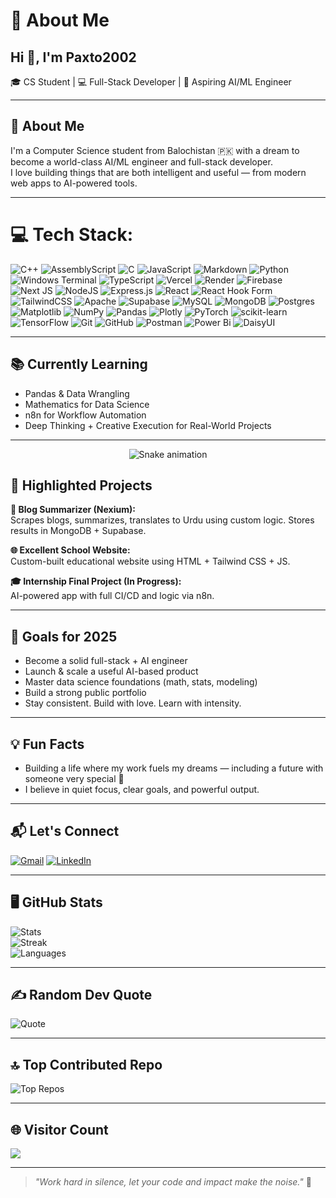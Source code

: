 # 💫 About Me

## Hi 👋, I'm Paxto2002  
🎓 CS Student | 💻 Full-Stack Developer | 🤖 Aspiring AI/ML Engineer

---

## 🎯 About Me

I'm a Computer Science student from Balochistan 🇵🇰 with a dream to become a world-class AI/ML engineer and full-stack developer.  
I love building things that are both intelligent and useful — from modern web apps to AI-powered tools.

---

# 💻 Tech Stack:
![C++](https://img.shields.io/badge/c++-%2300599C.svg?style=for-the-badge&logo=c%2B%2B&logoColor=white) ![AssemblyScript](https://img.shields.io/badge/assembly%20script-%23000000.svg?style=for-the-badge&logo=assemblyscript&logoColor=white) ![C](https://img.shields.io/badge/c-%2300599C.svg?style=for-the-badge&logo=c&logoColor=white) ![JavaScript](https://img.shields.io/badge/javascript-%23323330.svg?style=for-the-badge&logo=javascript&logoColor=%23F7DF1E) ![Markdown](https://img.shields.io/badge/markdown-%23000000.svg?style=for-the-badge&logo=markdown&logoColor=white) ![Python](https://img.shields.io/badge/python-3670A0?style=for-the-badge&logo=python&logoColor=ffdd54) ![Windows Terminal](https://img.shields.io/badge/Windows%20Terminal-%234D4D4D.svg?style=for-the-badge&logo=windows-terminal&logoColor=white) ![TypeScript](https://img.shields.io/badge/typescript-%23007ACC.svg?style=for-the-badge&logo=typescript&logoColor=white) ![Vercel](https://img.shields.io/badge/vercel-%23000000.svg?style=for-the-badge&logo=vercel&logoColor=white) ![Render](https://img.shields.io/badge/Render-%46E3B7.svg?style=for-the-badge&logo=render&logoColor=white) ![Firebase](https://img.shields.io/badge/firebase-%23039BE5.svg?style=for-the-badge&logo=firebase) ![Next JS](https://img.shields.io/badge/Next-black?style=for-the-badge&logo=next.js&logoColor=white) ![NodeJS](https://img.shields.io/badge/node.js-6DA55F?style=for-the-badge&logo=node.js&logoColor=white) ![Express.js](https://img.shields.io/badge/express.js-%23404d59.svg?style=for-the-badge&logo=express&logoColor=%2361DAFB) ![React](https://img.shields.io/badge/react-%2320232a.svg?style=for-the-badge&logo=react&logoColor=%2361DAFB) ![React Hook Form](https://img.shields.io/badge/React%20Hook%20Form-%23EC5990.svg?style=for-the-badge&logo=reacthookform&logoColor=white) ![TailwindCSS](https://img.shields.io/badge/tailwindcss-%2338B2AC.svg?style=for-the-badge&logo=tailwind-css&logoColor=white) ![Apache](https://img.shields.io/badge/apache-%23D42029.svg?style=for-the-badge&logo=apache&logoColor=white) ![Supabase](https://img.shields.io/badge/Supabase-3ECF8E?style=for-the-badge&logo=supabase&logoColor=white) ![MySQL](https://img.shields.io/badge/mysql-4479A1.svg?style=for-the-badge&logo=mysql&logoColor=white) ![MongoDB](https://img.shields.io/badge/MongoDB-%234ea94b.svg?style=for-the-badge&logo=mongodb&logoColor=white) ![Postgres](https://img.shields.io/badge/postgres-%23316192.svg?style=for-the-badge&logo=postgresql&logoColor=white) ![Matplotlib](https://img.shields.io/badge/Matplotlib-%23ffffff.svg?style=for-the-badge&logo=Matplotlib&logoColor=black) ![NumPy](https://img.shields.io/badge/numpy-%23013243.svg?style=for-the-badge&logo=numpy&logoColor=white) ![Pandas](https://img.shields.io/badge/pandas-%23150458.svg?style=for-the-badge&logo=pandas&logoColor=white) ![Plotly](https://img.shields.io/badge/Plotly-%233F4F75.svg?style=for-the-badge&logo=plotly&logoColor=white) ![PyTorch](https://img.shields.io/badge/PyTorch-%23EE4C2C.svg?style=for-the-badge&logo=PyTorch&logoColor=white) ![scikit-learn](https://img.shields.io/badge/scikit--learn-%23F7931E.svg?style=for-the-badge&logo=scikit-learn&logoColor=white) ![TensorFlow](https://img.shields.io/badge/TensorFlow-%23FF6F00.svg?style=for-the-badge&logo=TensorFlow&logoColor=white) ![Git](https://img.shields.io/badge/git-%23F05033.svg?style=for-the-badge&logo=git&logoColor=white) ![GitHub](https://img.shields.io/badge/github-%23121011.svg?style=for-the-badge&logo=github&logoColor=white) ![Postman](https://img.shields.io/badge/Postman-FF6C37?style=for-the-badge&logo=postman&logoColor=white) ![Power Bi](https://img.shields.io/badge/power_bi-F2C811?style=for-the-badge&logo=powerbi&logoColor=black) ![DaisyUI](https://img.shields.io/badge/daisyui-5A0EF8?style=for-the-badge&logo=daisyui&logoColor=white)

---

## 📚 Currently Learning

- Pandas & Data Wrangling  
- Mathematics for Data Science  
- n8n for Workflow Automation  
- Deep Thinking + Creative Execution for Real-World Projects

---

<!-- Snake Game Repo View -->

<div align="center">
  <img src="https://profile-readme-generator.com/assets/snake.svg" alt="Snake animation" />
</div>

## 💼 Highlighted Projects

**🔗 Blog Summarizer (Nexium):**  
Scrapes blogs, summarizes, translates to Urdu using custom logic. Stores results in MongoDB + Supabase.

**🌐 Excellent School Website:**  
Custom-built educational website using HTML + Tailwind CSS + JS.

**🎓 Internship Final Project (In Progress):**  
AI-powered app with full CI/CD and logic via n8n.

---

## 🎯 Goals for 2025

- Become a solid full-stack + AI engineer  
- Launch & scale a useful AI-based product  
- Master data science foundations (math, stats, modeling)  
- Build a strong public portfolio  
- Stay consistent. Build with love. Learn with intensity.

---

## 💡 Fun Facts

- Building a life where my work fuels my dreams — including a future with someone very special 💍  
- I believe in quiet focus, clear goals, and powerful output.

---

## 📬 Let's Connect

[![Gmail](https://img.shields.io/badge/Gmail-hafizwaseemahmed2002@gmail.com-red?style=for-the-badge&logo=gmail&logoColor=white)](mailto:hafizwaseemahmed2002@gmail.com)
[![LinkedIn](https://img.shields.io/badge/LinkedIn-Visit%20Profile-blue?style=for-the-badge&logo=linkedin&logoColor=white)](https://linkedin.com/in/hafiz-waseem-ahmed-50a4b2347)


---

## 🖥 GitHub Stats

![Stats](https://github-readme-stats.vercel.app/api?username=Paxto2002&theme=bear&hide_border=false&include_all_commits=true&count_private=true)  
![Streak](https://nirzak-streak-stats.vercel.app/?user=Paxto2002&theme=bear&hide_border=false)  
![Languages](https://github-readme-stats.vercel.app/api/top-langs/?username=Paxto2002&theme=bear&hide_border=false&include_all_commits=true&count_private=true&layout=compact)

---

## ✍️ Random Dev Quote

![Quote](https://quotes-github-readme.vercel.app/api?type=vertical&theme=radical)

---

## 🔝 Top Contributed Repo

![Top Repos](https://github-contributor-stats.vercel.app/api?username=Paxto2002&limit=5&theme=monokai&combine_all_yearly_contributions=true)

---

## 🌐 Visitor Count

[![](https://visitcount.itsvg.in/api?id=Paxto2002&icon=0&color=8)](https://visitcount.itsvg.in)

---

> _"Work hard in silence, let your code and impact make the noise."_ 🚀

<!-- Proudly created with GPRM ( https://gprm.itsvg.in ) -->
